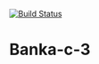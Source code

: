[![Build Status](https://travis-ci.org/Joe-Joseph/Banka-c-3.svg?branch=develop)](https://travis-ci.org/Joe-Joseph/Banka-c-3)
# Banka-c-3
